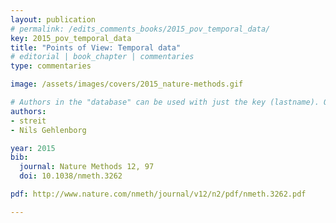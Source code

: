 ```yaml
---
layout: publication
# permalink: /edits_comments_books/2015_pov_temporal_data/
key: 2015_pov_temporal_data
title: "Points of View: Temporal data"
# editorial | book_chapter | commentaries
type: commentaries

image: /assets/images/covers/2015_nature-methods.gif

# Authors in the "database" can be used with just the key (lastname). Others can be written properly.
authors:
- streit
- Nils Gehlenborg

year: 2015
bib:
  journal: Nature Methods 12, 97
  doi: 10.1038/nmeth.3262

pdf: http://www.nature.com/nmeth/journal/v12/n2/pdf/nmeth.3262.pdf

---
```




